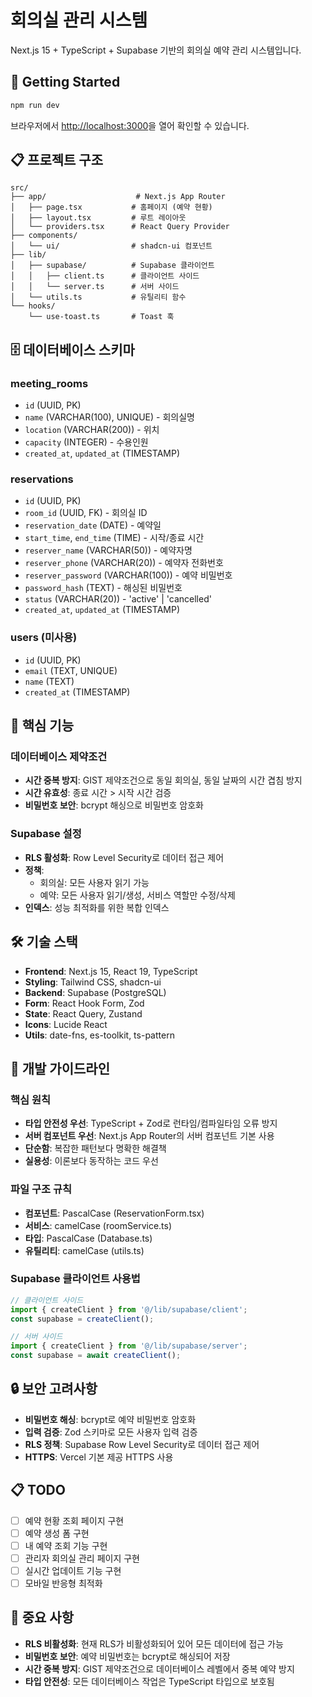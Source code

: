 # 회의실 관리 시스템

Next.js 15 + TypeScript + Supabase 기반의 회의실 예약 관리 시스템입니다.

## 🚀 Getting Started

```bash
npm run dev
```

브라우저에서 [http://localhost:3000](http://localhost:3000)을 열어 확인할 수 있습니다.

## 📋 프로젝트 구조

```
src/
├── app/                    # Next.js App Router
│   ├── page.tsx           # 홈페이지 (예약 현황)
│   ├── layout.tsx         # 루트 레이아웃
│   └── providers.tsx      # React Query Provider
├── components/
│   └── ui/                # shadcn-ui 컴포넌트
├── lib/
│   ├── supabase/          # Supabase 클라이언트
│   │   ├── client.ts      # 클라이언트 사이드
│   │   └── server.ts      # 서버 사이드
│   └── utils.ts           # 유틸리티 함수
└── hooks/
    └── use-toast.ts       # Toast 훅
```

## 🗄️ 데이터베이스 스키마

### meeting_rooms
- `id` (UUID, PK)
- `name` (VARCHAR(100), UNIQUE) - 회의실명
- `location` (VARCHAR(200)) - 위치
- `capacity` (INTEGER) - 수용인원
- `created_at`, `updated_at` (TIMESTAMP)

### reservations
- `id` (UUID, PK)
- `room_id` (UUID, FK) - 회의실 ID
- `reservation_date` (DATE) - 예약일
- `start_time`, `end_time` (TIME) - 시작/종료 시간
- `reserver_name` (VARCHAR(50)) - 예약자명
- `reserver_phone` (VARCHAR(20)) - 예약자 전화번호
- `reserver_password` (VARCHAR(100)) - 예약 비밀번호
- `password_hash` (TEXT) - 해싱된 비밀번호
- `status` (VARCHAR(20)) - 'active' | 'cancelled'
- `created_at`, `updated_at` (TIMESTAMP)

### users (미사용)
- `id` (UUID, PK)
- `email` (TEXT, UNIQUE)
- `name` (TEXT)
- `created_at` (TIMESTAMP)

## 🔧 핵심 기능

### 데이터베이스 제약조건
- **시간 중복 방지**: GIST 제약조건으로 동일 회의실, 동일 날짜의 시간 겹침 방지
- **시간 유효성**: 종료 시간 > 시작 시간 검증
- **비밀번호 보안**: bcrypt 해싱으로 비밀번호 암호화

### Supabase 설정
- **RLS 활성화**: Row Level Security로 데이터 접근 제어
- **정책**: 
  - 회의실: 모든 사용자 읽기 가능
  - 예약: 모든 사용자 읽기/생성, 서비스 역할만 수정/삭제
- **인덱스**: 성능 최적화를 위한 복합 인덱스

## 🛠️ 기술 스택

- **Frontend**: Next.js 15, React 19, TypeScript
- **Styling**: Tailwind CSS, shadcn-ui
- **Backend**: Supabase (PostgreSQL)
- **Form**: React Hook Form, Zod
- **State**: React Query, Zustand
- **Icons**: Lucide React
- **Utils**: date-fns, es-toolkit, ts-pattern

## 📝 개발 가이드라인

### 핵심 원칙
- **타입 안전성 우선**: TypeScript + Zod로 런타임/컴파일타임 오류 방지
- **서버 컴포넌트 우선**: Next.js App Router의 서버 컴포넌트 기본 사용
- **단순함**: 복잡한 패턴보다 명확한 해결책
- **실용성**: 이론보다 동작하는 코드 우선

### 파일 구조 규칙
- **컴포넌트**: PascalCase (ReservationForm.tsx)
- **서비스**: camelCase (roomService.ts)
- **타입**: PascalCase (Database.ts)
- **유틸리티**: camelCase (utils.ts)

### Supabase 클라이언트 사용법
```typescript
// 클라이언트 사이드
import { createClient } from '@/lib/supabase/client';
const supabase = createClient();

// 서버 사이드
import { createClient } from '@/lib/supabase/server';
const supabase = await createClient();
```

## 🔒 보안 고려사항

- **비밀번호 해싱**: bcrypt로 예약 비밀번호 암호화
- **입력 검증**: Zod 스키마로 모든 사용자 입력 검증
- **RLS 정책**: Supabase Row Level Security로 데이터 접근 제어
- **HTTPS**: Vercel 기본 제공 HTTPS 사용

## 📋 TODO

- [ ] 예약 현황 조회 페이지 구현
- [ ] 예약 생성 폼 구현
- [ ] 내 예약 조회 기능 구현
- [ ] 관리자 회의실 관리 페이지 구현
- [ ] 실시간 업데이트 기능 구현
- [ ] 모바일 반응형 최적화

## 🚨 중요 사항

- **RLS 비활성화**: 현재 RLS가 비활성화되어 있어 모든 데이터에 접근 가능
- **비밀번호 보안**: 예약 비밀번호는 bcrypt로 해싱되어 저장
- **시간 중복 방지**: GIST 제약조건으로 데이터베이스 레벨에서 중복 예약 방지
- **타입 안전성**: 모든 데이터베이스 작업은 TypeScript 타입으로 보호됨
